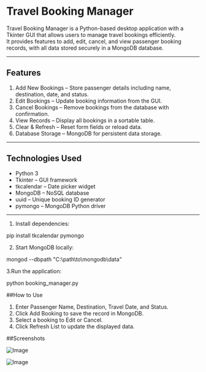 # Travel Booking Manager

Travel Booking Manager is a Python-based desktop application with a Tkinter GUI that allows users to manage travel bookings efficiently.  
It provides features to add, edit, cancel, and view passenger booking records, with all data stored securely in a MongoDB database.

---

## Features

1. Add New Bookings – Store passenger details including name, destination, date, and status.
2. Edit Bookings – Update booking information from the GUI.
3. Cancel Bookings – Remove bookings from the database with confirmation.
4. View Records – Display all bookings in a sortable table.
5. Clear & Refresh – Reset form fields or reload data.
6. Database Storage – MongoDB for persistent data storage.

---

## Technologies Used

- Python 3
- Tkinter – GUI framework
- tkcalendar – Date picker widget
- MongoDB – NoSQL database
- uuid – Unique booking ID generator
- pymongo – MongoDB Python driver

---

1. Install dependencies:

pip install tkcalendar pymongo


2. Start MongoDB locally:

mongod --dbpath "C:\path\to\mongodb\data"


3.Run the application:

python booking_manager.py

##How to Use

1. Enter Passenger Name, Destination, Travel Date, and Status.
2. Click Add Booking to save the record in MongoDB.
3. Select a booking to Edit or Cancel.
4. Click Refresh List to update the displayed data.

##Screenshots

![Image](https://github.com/user-attachments/assets/2fdcf2e3-61d9-4d7f-aa23-ed4914716a47)

![Image](https://github.com/user-attachments/assets/913779f3-f3a1-425a-8f9f-790cef592e21)

